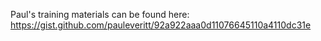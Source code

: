 Paul's training materials can be found here:
https://gist.github.com/pauleveritt/92a922aaa0d11076645110a4110dc31e
